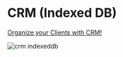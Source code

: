 <h1>CRM (Indexed DB)</h1>

<a href="crm-indexeddb-cristian.netlify.app" target="_blank"> Organize your Clients with CRM! </a>

![crm indexeddb](https://user-images.githubusercontent.com/102038261/182392873-05ec3eb2-e27a-4d6e-bdb9-fa806842dc44.gif)
